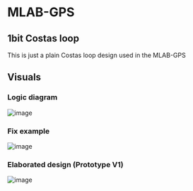 # MLAB-GPS

## 1bit Costas loop 

This is just a plain Costas loop design used in the MLAB-GPS 

## Visuals
### Logic diagram
![image](https://github.com/user-attachments/assets/bc541fcf-d2a8-4e02-89ea-63d1a9f47da1)
### Fix example
![image](https://github.com/user-attachments/assets/2aaa760b-f014-4fa4-a20a-25d27227d1e1)
### Elaborated design (Prototype V1)
![image](https://github.com/user-attachments/assets/1ceb7407-5271-480c-b277-bd86cc517eee)


